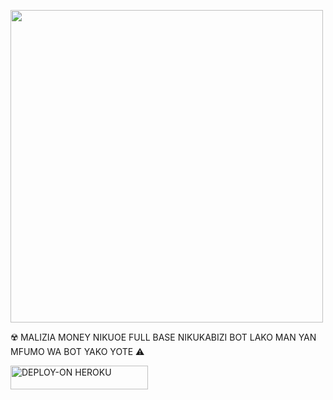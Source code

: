 
<p align="centre"><img src="https://files.catbox.moe/kcjrrr.jpg" width="500" height="500" />

   ☢️ MALIZIA MONEY NIKUOE FULL BASE NIKUKABIZI BOT LAKO MAN YAN MFUMO WA BOT YAKO YOTE ⚠️

 <a href="https://dashboard.heroku.com/new?template=https://github.com/HANSTZ121/JUMA-MD"><img title="DEPLOY-ON HEROKU" src="https://img.shields.io/badge/DEPLOY-ON HEROKU-h?color=purple&style=for-the-badge&logo=heroku" width="220" height="38.45"/></a></p>